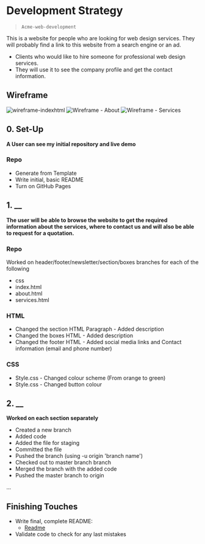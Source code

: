 # Development Strategy

> `Acme-web-development`

This is a website for people who are looking for web design services. They will probably find a link to this website from a search engine or an ad.
- Clients who would like to hire someone for professional web design services.
- They will use it to see the company profile and get the contact information.

## Wireframe

<!-- include a wireframe for your project in this repository, and display it here -->
<!-- wireframe.cc is a good site for getting started with wireframes -->
![wireframe-indexhtml](https://user-images.githubusercontent.com/60271901/94626341-535f2a00-02d4-11eb-92c0-7fe8a3442595.png)
![Wireframe - About](https://user-images.githubusercontent.com/60271901/94846297-56742a80-043a-11eb-8f4d-de69e9b80908.png)
![Wireframe - Services](https://user-images.githubusercontent.com/60271901/94846320-60962900-043a-11eb-8665-e962ad775bb0.png)

## 0. Set-Up

__A User can see my initial repository and live demo__

### Repo

- Generate from Template
- Write initial, basic README
- Turn on GitHub Pages

## 1. __

__The user will be able to browse the website to get the required information about the services, where to contact us and will also be able to request for a quotation.__

### Repo

Worked on header/footer/newsletter/section/boxes branches for each of the following
* css
* index.html
* about.html
* services.html

### HTML

* Changed the section HTML Paragraph - Added description
* Changed the boxes HTML - Added description
* Changed the footer HTML - Added social media links and Contact information (email and phone number)

### CSS

* Style.css - Changed colour scheme (From orange to green)
* Style.css - Changed button colour

## 2. __

__Worked on each section separately__

* Created a new branch
* Added code
* Added the file for staging
* Committed the file
* Pushed the branch (using -u origin 'branch name')
* Checked out to master branch branch
* Merged the branch with the added code
* Pushed the master branch to origin

...

## Finishing Touches

- Write final, complete README:
  - [Readme](https://github.com/sharafcs50/acme-web-design/blob/master/README.md)
- Validate code to check for any last mistakes
